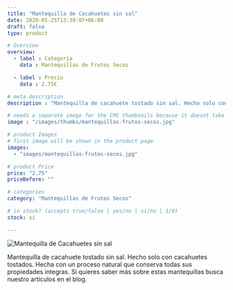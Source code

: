 ```yaml
---
title: "Mantequilla de Cacahuetes sin sal"
date: 2020-05-25T13:39:07+06:00
draft: false
type: product

# Overview
overview:
  - label : Categoría
    data : Mantequillas de Frutos Secos

  - label : Precio
    data : 2.75€

# meta description
description : "Mantequilla de cacahuete tostado sin sal. Hecho solo con cacahuetes tostados. Hecha con un proceso natural que conserva todas sus propiedades integras."

# needs a separate image for the CMS thumbnails because it doesnt take arrays (slideshow images)
image : "/images/thumbs/mantequillas-frutos-secos.jpg"

# product Images
# first image will be shown in the product page
images:
  - "images/mantequillas-frutos-secos.jpg"

# product Price
price: "2.75"
priceBefore: ""

# categories
category: "Mantequillas de Frutos Secos"

# in stock? (accepts true/false | yes/no | si/no | 1/0)
stock: si

---
```

![Mantequilla de Cacahuetes sin sal](/images/mantequillas-frutos-secos.jpg "Mantequilla de Cacahuetes sin sal")

Mantequilla de cacahuete tostado sin sal. Hecho solo con cacahuetes tostados. Hecha con un proceso natural que conserva todas sus propiedades integras. Si quieres saber más sobre estas mantequillas busca nuestro artículos en el blog.

